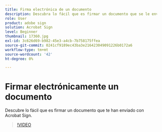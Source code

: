 ```yaml
---
title: Firma electrónica de un documento
description: Descubra lo fácil que es firmar un documento que se le envía con Acrobat Sign
role: User
product: adobe sign
solution: Acrobat Sign
level: Beginner
thumbnail: 17360.jpg
exl-id: 3c626d69-b982-45e3-a4cb-7b758175ffea
source-git-commit: 0241cf9189ec43ba3e216423049091226b0172a6
workflow-type: tm+mt
source-wordcount: '42'
ht-degree: 0%

---
```


# Firmar electrónicamente un documento

Descubre lo fácil que es firmar un documento que te han enviado con Acrobat Sign.

>[!VIDEO](https://video.tv.adobe.com/v/344217?hidetitle=true)
